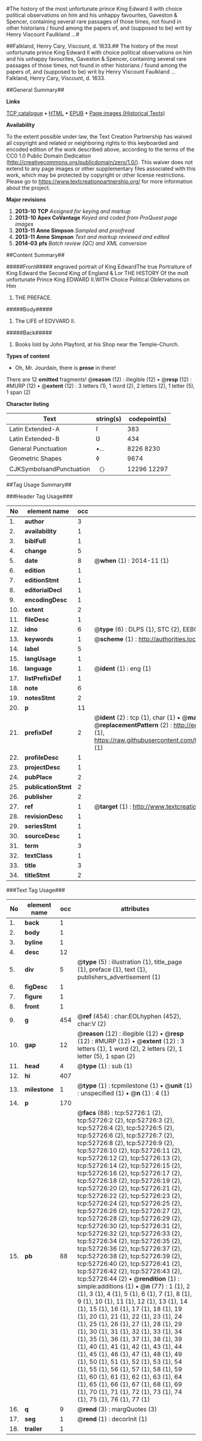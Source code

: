 #The history of the most unfortunate prince King Edward II with choice political observations on him and his unhappy favourites, Gaveston & Spencer, containing several rare passages of those times, not found in other historians / found among the papers of, and (supposed to be) writ by Henry Viscount Faulkland ...#

##Falkland, Henry Cary, Viscount, d. 1633.##
The history of the most unfortunate prince King Edward II with choice political observations on him and his unhappy favourites, Gaveston & Spencer, containing several rare passages of those times, not found in other historians / found among the papers of, and (supposed to be) writ by Henry Viscount Faulkland ...
Falkland, Henry Cary, Viscount, d. 1633.

##General Summary##

**Links**

[TCP catalogue](http://www.ota.ox.ac.uk/tcp/)  • 
[HTML](http://tei.it.ox.ac.uk/tcp/Texts-HTML/free/A40/A40792.html)  • 
[EPUB](http://tei.it.ox.ac.uk/tcp/Texts-EPUB/free/A40/A40792.epub) • 
[Page images (Historical Texts)](https://historicaltexts.jisc.ac.uk/eebo-12029796e)

**Availability**

To the extent possible under law, the Text Creation Partnership has waived all copyright and related or neighboring rights to this keyboarded and encoded edition of the work described above, according to the terms of the CC0 1.0 Public Domain Dedication (http://creativecommons.org/publicdomain/zero/1.0/). This waiver does not extend to any page images or other supplementary files associated with this work, which may be protected by copyright or other license restrictions. Please go to https://www.textcreationpartnership.org/ for more information about the project.

**Major revisions**

1. __2013-10__ __TCP__ *Assigned for keying and markup*
1. __2013-10__ __Apex CoVantage__ *Keyed and coded from ProQuest page images*
1. __2013-11__ __Anne Simpson__ *Sampled and proofread*
1. __2013-11__ __Anne Simpson__ *Text and markup reviewed and edited*
1. __2014-03__ __pfs__ *Batch review (QC) and XML conversion*

##Content Summary##

#####Front#####
engraved portrait of King EdwardThe true Portraiture of King Edward the Second King of England & Lor THE HISTORY Of the moſt unfortunate Prince King EDWARD II.WITH Choice Political Obſervations on Him
1. THE PREFACE.

#####Body#####

1. The LIFE of EDVVARD II.

#####Back#####

1. Books ſold by John Playford, at his Shop near the Temple-Church.

**Types of content**

  * Oh, Mr. Jourdain, there is **prose** in there!

There are 12 **omitted** fragments! 
 @__reason__ (12) : illegible (12)  •  @__resp__ (12) : #MURP (12)  •  @__extent__ (12) : 3 letters (1), 1 word (2), 2 letters (2), 1 letter (5), 1 span (2)

**Character listing**


|Text|string(s)|codepoint(s)|
|---|---|---|
|Latin Extended-A|ſ|383|
|Latin Extended-B|Ʋ|434|
|General Punctuation|•…|8226 8230|
|Geometric Shapes|◊|9674|
|CJKSymbolsandPunctuation|〈〉|12296 12297|

##Tag Usage Summary##

###Header Tag Usage###

|No|element name|occ|attributes|
|---|---|---|---|
|1.|__author__|3||
|2.|__availability__|1||
|3.|__biblFull__|1||
|4.|__change__|5||
|5.|__date__|8| @__when__ (1) : 2014-11 (1)|
|6.|__edition__|1||
|7.|__editionStmt__|1||
|8.|__editorialDecl__|1||
|9.|__encodingDesc__|1||
|10.|__extent__|2||
|11.|__fileDesc__|1||
|12.|__idno__|6| @__type__ (6) : DLPS (1), STC (2), EEBO-CITATION (1), OCLC (1), VID (1)|
|13.|__keywords__|1| @__scheme__ (1) : http://authorities.loc.gov/ (1)|
|14.|__label__|5||
|15.|__langUsage__|1||
|16.|__language__|1| @__ident__ (1) : eng (1)|
|17.|__listPrefixDef__|1||
|18.|__note__|6||
|19.|__notesStmt__|2||
|20.|__p__|11||
|21.|__prefixDef__|2| @__ident__ (2) : tcp (1), char (1)  •  @__matchPattern__ (2) : ([0-9\-]+):([0-9IVX]+) (1), (.+) (1)  •  @__replacementPattern__ (2) : http://eebo.chadwyck.com/downloadtiff?vid=$1&page=$2 (1), https://raw.githubusercontent.com/textcreationpartnership/Texts/master/tcpchars.xml#$1 (1)|
|22.|__profileDesc__|1||
|23.|__projectDesc__|1||
|24.|__pubPlace__|2||
|25.|__publicationStmt__|2||
|26.|__publisher__|2||
|27.|__ref__|1| @__target__ (1) : http://www.textcreationpartnership.org/docs/. (1)|
|28.|__revisionDesc__|1||
|29.|__seriesStmt__|1||
|30.|__sourceDesc__|1||
|31.|__term__|3||
|32.|__textClass__|1||
|33.|__title__|3||
|34.|__titleStmt__|2||


###Text Tag Usage###

|No|element name|occ|attributes|
|---|---|---|---|
|1.|__back__|1||
|2.|__body__|1||
|3.|__byline__|1||
|4.|__desc__|12||
|5.|__div__|5| @__type__ (5) : illustration (1), title_page (1), preface (1), text (1), publishers_advertisement (1)|
|6.|__figDesc__|1||
|7.|__figure__|1||
|8.|__front__|1||
|9.|__g__|454| @__ref__ (454) : char:EOLhyphen (452), char:V (2)|
|10.|__gap__|12| @__reason__ (12) : illegible (12)  •  @__resp__ (12) : #MURP (12)  •  @__extent__ (12) : 3 letters (1), 1 word (2), 2 letters (2), 1 letter (5), 1 span (2)|
|11.|__head__|4| @__type__ (1) : sub (1)|
|12.|__hi__|407||
|13.|__milestone__|1| @__type__ (1) : tcpmilestone (1)  •  @__unit__ (1) : unspecified (1)  •  @__n__ (1) : 4 (1)|
|14.|__p__|170||
|15.|__pb__|88| @__facs__ (88) : tcp:52726:1 (2), tcp:52726:2 (2), tcp:52726:3 (2), tcp:52726:4 (2), tcp:52726:5 (2), tcp:52726:6 (2), tcp:52726:7 (2), tcp:52726:8 (2), tcp:52726:9 (2), tcp:52726:10 (2), tcp:52726:11 (2), tcp:52726:12 (2), tcp:52726:13 (2), tcp:52726:14 (2), tcp:52726:15 (2), tcp:52726:16 (2), tcp:52726:17 (2), tcp:52726:18 (2), tcp:52726:19 (2), tcp:52726:20 (2), tcp:52726:21 (2), tcp:52726:22 (2), tcp:52726:23 (2), tcp:52726:24 (2), tcp:52726:25 (2), tcp:52726:26 (2), tcp:52726:27 (2), tcp:52726:28 (2), tcp:52726:29 (2), tcp:52726:30 (2), tcp:52726:31 (2), tcp:52726:32 (2), tcp:52726:33 (2), tcp:52726:34 (2), tcp:52726:35 (2), tcp:52726:36 (2), tcp:52726:37 (2), tcp:52726:38 (2), tcp:52726:39 (2), tcp:52726:40 (2), tcp:52726:41 (2), tcp:52726:42 (2), tcp:52726:43 (2), tcp:52726:44 (2)  •  @__rendition__ (1) : simple:additions (1)  •  @__n__ (77) : 1 (1), 2 (1), 3 (1), 4 (1), 5 (1), 6 (1), 7 (1), 8 (1), 9 (1), 10 (1), 11 (1), 12 (1), 13 (1), 14 (1), 15 (1), 16 (1), 17 (1), 18 (1), 19 (1), 20 (1), 21 (1), 22 (1), 23 (1), 24 (1), 25 (1), 26 (1), 27 (1), 28 (1), 29 (1), 30 (1), 31 (1), 32 (1), 33 (1), 34 (1), 35 (1), 36 (1), 37 (1), 38 (1), 39 (1), 40 (1), 41 (1), 42 (1), 43 (1), 44 (1), 45 (1), 46 (1), 47 (1), 48 (1), 49 (1), 50 (1), 51 (1), 52 (1), 53 (1), 54 (1), 55 (1), 56 (1), 57 (1), 58 (1), 59 (1), 60 (1), 61 (1), 62 (1), 63 (1), 64 (1), 65 (1), 66 (1), 67 (1), 68 (1), 69 (1), 70 (1), 71 (1), 72 (1), 73 (1), 74 (1), 75 (1), 76 (1), 77 (1)|
|16.|__q__|9| @__rend__ (3) : margQuotes (3)|
|17.|__seg__|1| @__rend__ (1) : decorInit (1)|
|18.|__trailer__|1||
